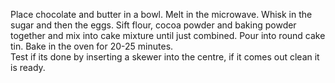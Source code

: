 Place chocolate and butter in a bowl.
Melt in the microwave.
Whisk in the sugar and then the eggs.
Sift flour, cocoa powder and baking powder together and mix into cake mixture until just combined.
Pour into round cake tin.
Bake in the oven for 20-25 minutes.  
Test if its done by inserting a skewer into the centre, if it comes out clean it is ready.